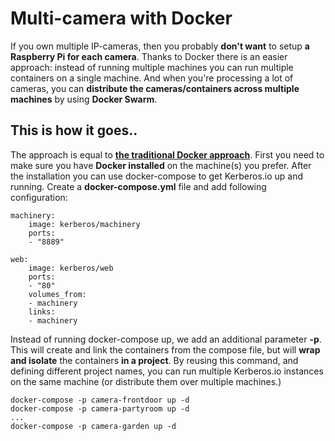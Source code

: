 # Multi-camera with Docker

If you own multiple IP-cameras, then you probably **don't want** to setup **a Raspberry Pi for each camera**. Thanks to Docker there is an easier approach: instead of running multiple machines you can run multiple containers on a single machine. And when you're processing a lot of cameras, you can **distribute the cameras/containers across multiple machines** by using **Docker Swarm**.

## This is how it goes..

The approach is equal to [**the traditional Docker approach**](/installation/docker). First you need to make sure you have **Docker installed** on the machine(s) you prefer. After the installation you can use docker-compose to get Kerberos.io up and running. Create a **docker-compose.yml** file and add following configuration:

    machinery:
        image: kerberos/machinery
        ports:
        - "8889"

    web:
        image: kerberos/web
        ports:
        - "80"
        volumes_from:
        - machinery
        links:
        - machinery

Instead of running docker-compose up, we add an additional parameter **-p**. This will create and link the containers from the compose file, but will **wrap and isolate** the containers **in a project**. By reusing this command, and defining different project names, you can run multiple Kerberos.io instances on the same machine (or distribute them over multiple machines.)

    docker-compose -p camera-frontdoor up -d
    docker-compose -p camera-partyroom up -d
    ...
    docker-compose -p camera-garden up -d


